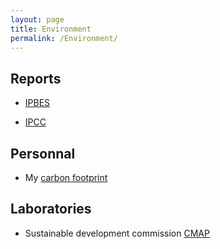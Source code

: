 ```yaml
---
layout: page
title: Environment
permalink: /Environment/
---
```




## Reports

* [IPBES](https://ipbes.net/global-assessment)

* [IPCC](https://www.ipcc.ch/reports/)

## Personnal

* My [carbon footprint](/Cf/)

## Laboratories

* Sustainable development commission [CMAP](https://portail.polytechnique.edu/cmap/fr/le-laboratoire/commission-developpement-durable)